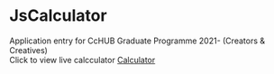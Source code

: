 # JsCalculator
Application entry for CcHUB Graduate Programme 2021- (Creators & Creatives)
<br>Click to view live calcculator <a href="https://oge-nna.github.io/JsCalculator" target=_blank>Calculator</a>
